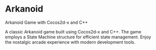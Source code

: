 # Arkanoid
Arkanoid Game with Cocos2d-x and C++ 

A classic Arkanoid game built using Cocos2d-x and C++. The game employs a State Machine structure for efficient state management. Enjoy the nostalgic arcade experience with modern development tools.

